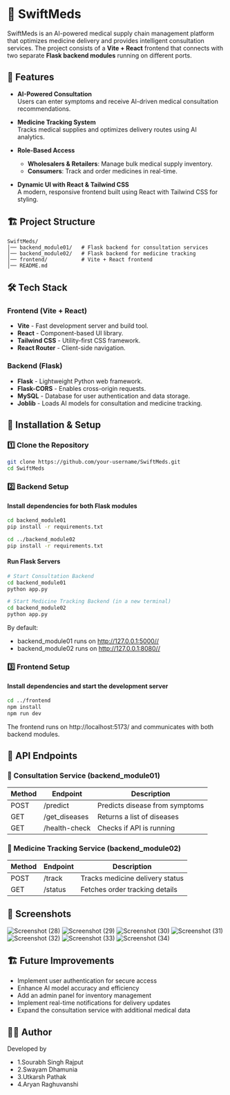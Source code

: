 # 🚀 SwiftMeds

SwiftMeds is an AI-powered medical supply chain management platform that optimizes medicine delivery and provides intelligent consultation services. The project consists of a **Vite + React** frontend that connects with two separate **Flask backend modules** running on different ports.

## 📌 Features

- **AI-Powered Consultation**  
  Users can enter symptoms and receive AI-driven medical consultation recommendations.

- **Medicine Tracking System**  
  Tracks medical supplies and optimizes delivery routes using AI analytics.

- **Role-Based Access**  
  - **Wholesalers & Retailers**: Manage bulk medical supply inventory.  
  - **Consumers**: Track and order medicines in real-time.

- **Dynamic UI with React & Tailwind CSS**  
  A modern, responsive frontend built using React with Tailwind CSS for styling.

## 🏗️ Project Structure

```
SwiftMeds/
│── backend_module01/   # Flask backend for consultation services
│── backend_module02/   # Flask backend for medicine tracking
│── frontend/           # Vite + React frontend
│── README.md
```

## 🛠️ Tech Stack

### Frontend (Vite + React)
- **Vite** - Fast development server and build tool.
- **React** - Component-based UI library.
- **Tailwind CSS** - Utility-first CSS framework.
- **React Router** - Client-side navigation.

### Backend (Flask)
- **Flask** - Lightweight Python web framework.
- **Flask-CORS** - Enables cross-origin requests.
- **MySQL** - Database for user authentication and data storage.
- **Joblib** - Loads AI models for consultation and medicine tracking.

## 🚀 Installation & Setup

### 1️⃣ Clone the Repository

```sh
git clone https://github.com/your-username/SwiftMeds.git
cd SwiftMeds
```

### 2️⃣ Backend Setup

#### Install dependencies for both Flask modules

```sh
cd backend_module01
pip install -r requirements.txt

cd ../backend_module02
pip install -r requirements.txt
```

#### Run Flask Servers

```sh
# Start Consultation Backend
cd backend_module01
python app.py

# Start Medicine Tracking Backend (in a new terminal)
cd backend_module02
python app.py
```

By default:
- backend_module01 runs on http://127.0.0.1:5000//
- backend_module02 runs on http://127.0.0.1:8080//

### 3️⃣ Frontend Setup

#### Install dependencies and start the development server

```sh
cd ../frontend
npm install
npm run dev
```

The frontend runs on http://localhost:5173/ and communicates with both backend modules.

## 🔗 API Endpoints

### 📍 Consultation Service (backend_module01)

| Method | Endpoint | Description |
|--------|----------|-------------|
| POST | /predict | Predicts disease from symptoms |
| GET | /get_diseases | Returns a list of diseases |
| GET | /health-check | Checks if API is running |

### 📍 Medicine Tracking Service (backend_module02)

| Method | Endpoint | Description |
|--------|----------|-------------|
| POST | /track | Tracks medicine delivery status |
| GET | /status | Fetches order tracking details |

## 📸 Screenshots
![Screenshot (28)](https://github.com/user-attachments/assets/200c45ae-4897-41ed-8211-7aee1bc75c53)
![Screenshot (29)](https://github.com/user-attachments/assets/5f12f809-f02b-474a-9f5c-f4940a05f4fe)
![Screenshot (30)](https://github.com/user-attachments/assets/aa6fc55f-6988-4938-8ed7-6fe1bde8db27)
![Screenshot (31)](https://github.com/user-attachments/assets/ebd400a1-eae5-4049-824c-667e27548efa)
![Screenshot (32)](https://github.com/user-attachments/assets/a26981e7-a5d9-47f6-ad1d-d63161f08e9d)
![Screenshot (33)](https://github.com/user-attachments/assets/d6bea53c-8759-4182-83aa-f245e807ce33)
![Screenshot (34)](https://github.com/user-attachments/assets/351366ad-95b7-42bb-a866-5d44a47df28a)



## 🏗️ Future Improvements

- Implement user authentication for secure access
- Enhance AI model accuracy and efficiency
- Add an admin panel for inventory management
- Implement real-time notifications for delivery updates
- Expand the consultation service with additional medical data



## 👨‍💻 Author

Developed by 
- 1.Sourabh Singh Rajput
- 2.Swayam Dhamunia
- 3.Utkarsh Pathak
- 4.Aryan Raghuvanshi

